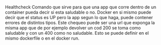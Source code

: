 Healthcheck
Comando que sirve para que una app que corre dentro de un container pueda decir si esta saludable o no. Docker en si mismo puede decir que el status es UP pero la app segun lo que haga, puede contener errores de distintos tipos. Este chequeo puede ser una url que exponga la misma app que de por ejemplo devolver un cod 200 se toma como saludable y con un 400 como no saludable. Esto se puede definir en el mismo dockerfile o en el docker run.
